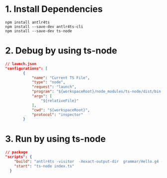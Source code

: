 
# 1. Install Dependencies
```shell
npm install antlr4ts
npm install --save-dev antlr4ts-cli
npm install --save-dev ts-node
```

# 2. Debug by using ts-node
```json
// launch.json
"configurations": [
        {
            "name": "Current TS File",
            "type": "node",
            "request": "launch",
            "program": "${workspaceRoot}/node_modules/ts-node/dist/bin.js",
            "args": [
                "${relativeFile}"
            ],
            "cwd": "${workspaceRoot}",
            "protocol": "inspector"
        }
```

# 3. Run by using ts-node

```json
// package
"scripts": {
    "build": "antlr4ts -visitor  -Xexact-output-dir  grammar/Hello.g4 -o src/parser",
    "start": "ts-node index.ts"
  }
```